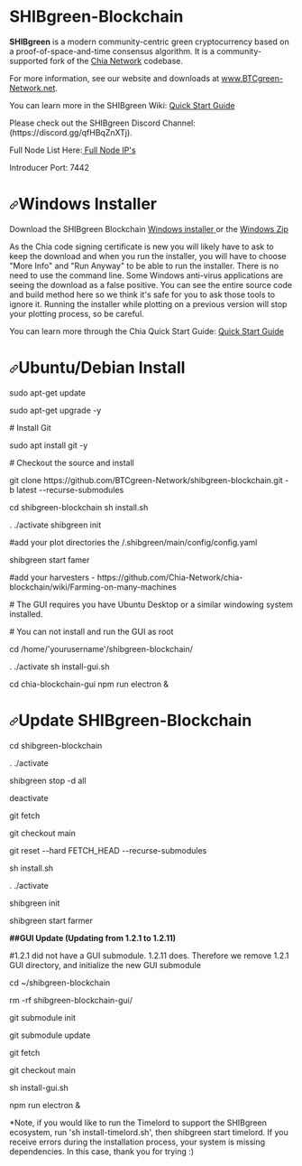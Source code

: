 # SHIBgreen-Blockchain

**SHIBgreen** is a modern community-centric green cryptocurrency based on a proof-of-space-and-time consensus algorithm. It is a community-supported fork of the [Chia Network](https://github.com/Chia-Network/chia-blockchain) codebase.

For more information, see our website and downloads at www.BTCgreen-Network.net. 
<p>You can learn more in the SHIBgreen Wiki: <a href="https://github.com/BTCgreen-Network/shibgreen-blockchain/wiki/SHIBgreen-Blockchain-Wiki">Quick Start Guide</a></p>
<p>Please check out the SHIBgreen Discord Channel: (https://discord.gg/qfHBqZnXTj).</p>

<p>Full Node List Here:<a href="https://www.shibgreen.com/shibgreen-full-nodes/" rel="nofollow"> Full Node IP's</a></p>
<p>Introducer Port: 7442</p>

<h1>
<a id="user-content-windows" class="anchor" href="#windows" aria-hidden="true"><svg class="octicon octicon-link" viewbox="0 0 16 16" version="1.1" width="16" height="16" aria-hidden="true"><path fill-rule="evenodd" d="M7.775 3.275a.75.75 0 001.06 1.06l1.25-1.25a2 2 0 112.83 2.83l-2.5 2.5a2 2 0 01-2.83 0 .75.75 0 00-1.06 1.06 3.5 3.5 0 004.95 0l2.5-2.5a3.5 3.5 0 00-4.95-4.95l-1.25 1.25zm-4.69 9.64a2 2 0 010-2.83l2.5-2.5a2 2 0 012.83 0 .75.75 0 001.06-1.06 3.5 3.5 0 00-4.95 0l-2.5 2.5a3.5 3.5 0 004.95 4.95l1.25-1.25a.75.75 0 00-1.06-1.06l-1.25 1.25a2 2 0 01-2.83 0z"></path></svg></a>Windows Installer</h1>
<p>Download the SHIBgreen Blockchain <a href= "https://github.com/BTCgreen-Network/shibgreen-blockchain/releases/download/v1.2.11/SHIBgreenSetup-1.2.11.exe" rel="nofollow">Windows installer </a> or the <a href= "https://github.com/BTCgreen-Network/shibgreen-blockchain/releases/download/v1.2.11/SHIBgreen-windows.zip" rel="nofollow">Windows Zip</a></p>
<p>As the Chia code signing certificate is new you will likely have to ask to keep the download and when you run the installer, you will have to choose "More Info" and "Run Anyway" to be able to run the installer. There is no need to use the command line. Some Windows anti-virus applications are seeing the download as a false positive. You can see the entire source code and build method here so we think it's safe for you to ask those tools to ignore it. Running the installer while plotting on a previous version will stop your plotting process, so be careful.</p>
<p>You can learn more through the Chia Quick Start Guide: <a href="https://github.com/Chia-Network/chia-blockchain/wiki/Quick-Start-Guide">Quick Start Guide</a></p>
<h1>

  <h1>
<a id="user-content-Ubuntu/Debian" class="anchor" href="#windows" aria-hidden="true"><svg class="octicon octicon-link" viewbox="0 0 16 16" version="1.1" width="16" height="16" aria-hidden="true"><path fill-rule="evenodd" d="M7.775 3.275a.75.75 0 001.06 1.06l1.25-1.25a2 2 0 112.83 2.83l-2.5 2.5a2 2 0 01-2.83 0 .75.75 0 00-1.06 1.06 3.5 3.5 0 004.95 0l2.5-2.5a3.5 3.5 0 00-4.95-4.95l-1.25 1.25zm-4.69 9.64a2 2 0 010-2.83l2.5-2.5a2 2 0 012.83 0 .75.75 0 001.06-1.06 3.5 3.5 0 00-4.95 0l-2.5 2.5a3.5 3.5 0 004.95 4.95l1.25-1.25a.75.75 0 00-1.06-1.06l-1.25 1.25a2 2 0 01-2.83 0z"></path></svg></a>Ubuntu/Debian Install</h1>
  
<p>
sudo apt-get update 
 <p>
sudo apt-get upgrade -y
  </p>
  <p>
# Install Git
    <p>
sudo apt install git -y
  </p>
  <p>
# Checkout the source and install
    <p>
git clone https://github.com/BTCgreen-Network/shibgreen-blockchain.git -b latest --recurse-submodules
<p>
      cd shibgreen-blockchain
sh install.sh
<p>
. ./activate
shibgreen init
    <p>
#add your plot directories the /.shibgreen/main/config/config.yaml
      <p>
shibgreen start famer<p>
#add your harvesters - https://github.com/Chia-Network/chia-blockchain/wiki/Farming-on-many-machines
<p>
# The GUI requires you have Ubuntu Desktop or a similar windowing system installed.<p>
# You can not install and run the GUI as root
<p>
cd /home/'yourusername'/shibgreen-blockchain/
  <p>
. ./activate
sh install-gui.sh
<p>
cd chia-blockchain-gui
npm run electron &
  </p> 
  
 <h1> <a id="user-content-Ubuntu/Debian" class="anchor" href="#windows" aria-hidden="true"><svg class="octicon octicon-link" viewbox="0 0 16 16" version="1.1" width="16" height="16" aria-hidden="true"><path fill-rule="evenodd" d="M7.775 3.275a.75.75 0 001.06 1.06l1.25-1.25a2 2 0 112.83 2.83l-2.5 2.5a2 2 0 01-2.83 0 .75.75 0 00-1.06 1.06 3.5 3.5 0 004.95 0l2.5-2.5a3.5 3.5 0 00-4.95-4.95l-1.25 1.25zm-4.69 9.64a2 2 0 010-2.83l2.5-2.5a2 2 0 012.83 0 .75.75 0 001.06-1.06 3.5 3.5 0 00-4.95 0l-2.5 2.5a3.5 3.5 0 004.95 4.95l1.25-1.25a.75.75 0 00-1.06-1.06l-1.25 1.25a2 2 0 01-2.83 0z"></path></svg></a>Update SHIBgreen-Blockchain</h1>
<p>
  cd shibgreen-blockchain</p><p>
  . ./activate</p><p>
shibgreen stop -d all</p><p>
deactivate</p><p>
git fetch</p><p>
git checkout main</p><p>
git reset --hard FETCH_HEAD --recurse-submodules</p><p>
sh install.sh</p><p>
. ./activate</p><p>
shibgreen init</p><p>
shibgreen start farmer </p><p>
  </p><p>
  <b>##GUI Update (Updating from 1.2.1 to 1.2.11)</b></p><p>
#1.2.1 did not have a GUI submodule. 1.2.11 does. Therefore we remove 1.2.1 GUI directory, and initialize the new GUI submodule</p><p>
cd ~/shibgreen-blockchain</p><p>
rm -rf shibgreen-blockchain-gui/</p><p>
git submodule init</p><p>
git submodule update</p><p>

git fetch</p><p>
git checkout main</p><p>
sh install-gui.sh</p><p>
npm run electron &  </p><p>
  
  <p>
 *Note, if you would like to run the Timelord to support the SHIBgreen ecosystem, run 'sh install-timelord.sh', then shibgreen start timelord. If you receive errors during the installation process, your system is missing dependencies. In this case, thank you for trying :)
  </p>
